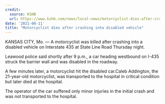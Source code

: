 ```yaml
---
credit:
  source: KSHB
  url: https://www.kshb.com/news/local-news/motorcyclist-dies-after-crashing-into-disabled-vehicle
date: '2021-08-11'
title: "Motorcyclist dies after crashing into disabled vehicle"
---
```

KANSAS CITY, Mo. — A motorcyclist was killed after crashing into a disabled vehicle on Interstate 435 at State Line Road Thursday night.

Leawood police said shortly after 9 p.m., a car heading westbound on I-435 struck the barrier wall and was disabled in the roadway.

A few minutes later, a motorcyclist hit the disabled car.Caleb Addington, the 21-year-old motorcyclist, was transported to the hospital in critical condition but later died at the hospital.

The operator of the car suffered only minor injuries in the initial crash and was not transported to the hospital.
